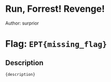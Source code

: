 # Run, Forrest! Revenge!
Author: surprior

# Flag: `EPT{missing_flag}`
## Description
```
{description}
```

